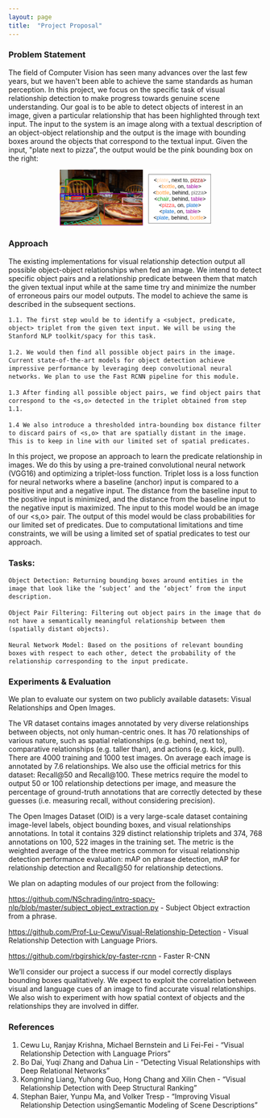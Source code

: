 ```yaml
---
layout: page
title:  "Project Proposal"
---
```


### Problem Statement

The field of Computer Vision has seen many advances over the last few years, but we haven't been able to achieve the same standards as human perception. In this project, we focus on the specific task of visual relationship detection to make progress towards genuine scene understanding. Our goal is to be able to detect objects of interest in an image, given a particular relationship that has been highlighted through text input. The input to the system is an image along with a textual description of an object-object relationship and the output is the image with bounding boxes around the objects that correspond to the textual input. Given the input, "plate next to pizza”, the output would be the pink bounding box on the right: 

<center><img src="../assets/img/pizza_plate.png" width="300px" alt=""></center>

### Approach

The existing implementations for visual relationship detection output all possible object-object relationships when fed an image. We intend to detect specific object pairs and a relationship predicate between them that match the given textual input while at the same time try and minimize the number of erroneous pairs our model outputs. The model to achieve the same is described in the subsequent sections. 

	1.1. The first step would be to identify a <subject, predicate, object> triplet from the given text input. We will be using the Stanford NLP toolkit/spacy for this task.
	
	1.2. We would then find all possible object pairs in the image. Current state-of-the-art models for object detection achieve impressive performance by leveraging deep convolutional neural networks. We plan to use the Fast RCNN pipeline for this module. 
	
	1.3 After finding all possible object pairs, we find object pairs that correspond to the <s,o> detected in the triplet obtained from step 1.1. 
	
	1.4 We also introduce a thresholded intra-bounding box distance filter to discard pairs of <s,o> that are spatially distant in the image. This is to keep in line with our limited set of spatial predicates.

In this project, we propose an approach to learn the predicate relationship in images. We do this by using a pre-trained convolutional neural network (VGG16) and optimizing a triplet-loss function. Triplet loss is a loss function for neural networks where a baseline (anchor) input is compared to a positive input and a negative input. The distance from the baseline input to the positive input is minimized, and the distance from the baseline input to the negative input is maximized. The input to this model would be an image of our <s,o> pair. The output of this model would be class probabilities for our limited set of predicates. Due to computational limitations and time constraints, we will be using a limited set of spatial predicates to test our approach.

### Tasks:

	Object Detection: Returning bounding boxes around entities in the image that look like the ‘subject’ and the ‘object’ from the input description.
	
	Object Pair Filtering: Filtering out object pairs in the image that do not have a semantically meaningful relationship between them (spatially distant objects).
	
	Neural Network Model: Based on the positions of relevant bounding boxes with respect to each other, detect the probability of the relationship corresponding to the input predicate.


### Experiments & Evaluation

We plan to evaluate our system on two publicly available datasets: Visual Relationships and Open Images.

The VR dataset contains images annotated by very diverse relationships between objects, not only human-centric ones. It has 70 relationships of various nature, such as spatial relationships (e.g. behind, next to), comparative relationships (e.g. taller than), and actions (e.g. kick, pull). There are 4000 training and 1000 test images. On average each image is annotated by 7.6 relationships. We also use the official metrics for this dataset: Recall@50 and Recall@100. These metrics require the model to output 50 or 100 relationship detections per image, and measure the percentage of ground-truth annotations that are correctly detected by these guesses (i.e. measuring recall, without considering precision).

The Open Images Dataset (OID) is a very large-scale dataset containing image-level labels, object bounding boxes, and visual relationships annotations. In total it contains 329 distinct relationship triplets and 374, 768 annotations on 100, 522 images in the training set. The metric is the weighted average of the three metrics common for visual relationship detection performance evaluation: mAP on phrase detection, mAP for relationship detection and Recall@50 for relationship detections. 

We plan on adapting modules of our project from the following:

<https://github.com/NSchrading/intro-spacy-nlp/blob/master/subject_object_extraction.py> - Subject Object extraction from a phrase.

<https://github.com/Prof-Lu-Cewu/Visual-Relationship-Detection> - Visual Relationship Detection with Language Priors.

<https://github.com/rbgirshick/py-faster-rcnn> - Faster R-CNN

 We’ll consider our project a success if our model correctly displays bounding boxes qualitatively. We expect to exploit the correlation between visual and language cues of an image to find accurate visual relationships. We also wish to experiment with how spatial context of objects and the relationships they are involved in differ. 

### References

1. Cewu Lu, Ranjay Krishna, Michael Bernstein and Li Fei-Fei - “Visual Relationship Detection with Language Priors”
2. Bo Dai, Yuqi Zhang and Dahua Lin - “Detecting Visual Relationships with Deep Relational Networks” 
3. Kongming Liang, Yuhong Guo, Hong Chang and Xilin Chen - “Visual Relationship Detection with Deep Structural Ranking” 
4. Stephan Baier, Yunpu Ma, and Volker Tresp - “Improving Visual Relationship Detection usingSemantic Modeling of Scene Descriptions”


